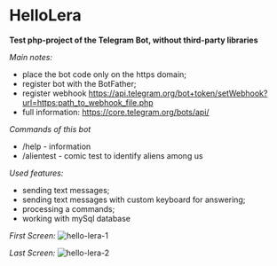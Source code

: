 # HelloLera

**Test php-project of the Telegram Bot, without third-party libraries**

_Main notes:_
- place the bot code only on the https domain;
- register bot with the BotFather;
- register webhook https://api.telegram.org/bot+token/setWebhook?url=https:path_to_webhook_file.php
- full information: https://core.telegram.org/bots/api/

_Commands of this bot_
- /help - information
- /alientest - comic test to identify aliens among us

_Used features:_
- sending text messages;
- sending text messages with custom keyboard for answering;
- processing a commands;
- working with mySql database

_First Screen:_
![hello-lera-1](https://user-images.githubusercontent.com/13946156/70307995-0d038080-1813-11ea-8830-649065fa6dc1.png)

_Last Screen:_
![hello-lera-2](https://user-images.githubusercontent.com/13946156/70308008-12f96180-1813-11ea-8791-81f1d713cdba.png)
